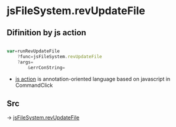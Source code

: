 # jsFileSystem.revUpdateFile

## Difinition by js action

```js.js

var=runRevUpdateFile
	?func=jsFileSystem.revUpdateFile
	?args=
		&errConString=
```

- [js action](#) is annotation-oriented language based on javascript in CommandClick

## Src

-> [jsFileSystem.revUpdateFile](https://github.com/puutaro/CommandClick/blob/master/app/src/main/java/com/puutaro/commandclick/fragment_lib/terminal_fragment/js_interface/file/JsFileSystem.kt#L219)


